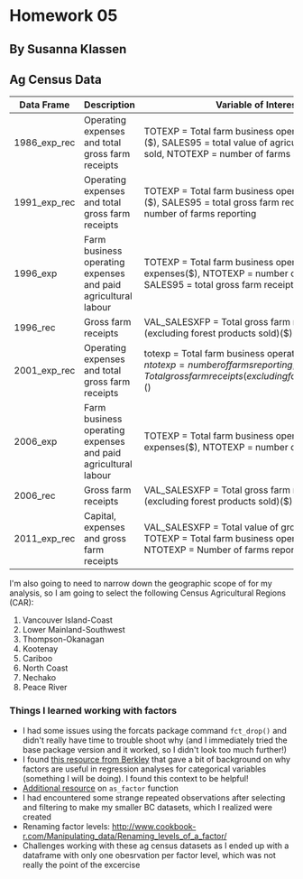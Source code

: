 # Homework 05
## By Susanna Klassen

## Ag Census Data

Data Frame | Description | Variable of Interest  
------------ | ------------- | ------------- 
1986_exp_rec | Operating expenses and total gross farm receipts | TOTEXP = Total farm business operating expenses ($), SALES95 = total value of agricultural products sold, NTOTEXP = number of farms reporting
1991_exp_rec | Operating expenses and total gross farm receipts | TOTEXP = Total farm business operating expenses ($), SALES95 = total gross farm receipts, NTOTEXP = number of farms reporting
1996_exp | Farm business operating expenses and paid agricultural labour | TOTEXP = Total farm business operating expenses($), NTOTEXP = number of farms reporting, SALES95 = total gross farm receipts
1996_rec | Gross farm receipts | VAL_SALESXFP = Total gross farm receipts (excluding forest products sold)($)
2001_exp_rec | Operating expenses and total gross farm receipts | totexp = Total farm business operating expenses($), ntotexp = number of farms reporting, salesxfp = Total gross farm receipts (excluding forest products sold)($) 
2006_exp | Farm business operating expenses and paid agricultural labour | TOTEXP = Total farm business operating expenses($), NTOTEXP = number of farms reporting
2006_rec | Gross farm receipts | VAL_SALESXFP = Total gross farm receipts (excluding forest products sold)($)
2011_exp_rec | Capital, expenses and gross farm receipts | VAL_SALESXFP = Total value of gross farm receipts, TOTEXP = Total farm business operating expenses, NTOTEXP = Number of farms reporting

I'm also going to need to narrow down the geographic scope of for my analysis, so I am going to select the following Census Agricultural Regions (CAR):
1. Vancouver Island-Coast
2. Lower Mainland-Southwest
3. Thompson-Okanagan
4. Kootenay
5. Cariboo
6. North Coast
7. Nechako
8. Peace River

### Things I learned working with factors
- I had some issues using the forcats package command ```fct_drop()``` and didn't really have time to trouble shoot why (and I immediately tried the base package version and it worked, so I didn't look too much further!)
- I found <a href="https://www.stat.berkeley.edu/classes/s133/factors.html">this resource from Berkley</a> that gave a bit of background on why factors are useful in regression analyses for categorical variables (something I will be doing). I found this context to be helpful!
- <a href="https://rdrr.io/cran/forcats/man/as_factor.html">Additional resource</a> on ```as_factor``` function 
- I had encountered some strange repeated observations after selecting and filtering to make my smaller BC datasets, which I realized were created 
- Renaming factor levels: http://www.cookbook-r.com/Manipulating_data/Renaming_levels_of_a_factor/
- Challenges working with these ag census datasets as I ended up with a dataframe with only one obesrvation per factor level, which was not really the point of the excercise